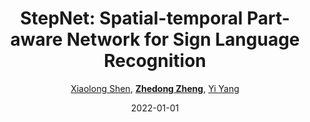 ---
title: "StepNet: Spatial-temporal Part-aware Network for Sign Language Recognition"
collection: publications
permalink: /publication/StepNet-2022
date: 2022-01-01
doi: 
keywords:
venue: 'arXiv:2212.12857'
author: '<a href="https://zdzheng.xyz/authors/Xiaolong-Shen" class="author">Xiaolong Shen</a>, <strong><a href="https://zdzheng.xyz/authors/Zhedong-Zheng" class="author">Zhedong Zheng</a></strong>, <a href="https://zdzheng.xyz/authors/Yi-Yang" class="author">Yi Yang</a>'
citation: ' Xiaolong Shen,  Zhedong Zheng,  Yi Yang, &quot;StepNet: Spatial-temporal Part-aware Network for Sign Language Recognition.&quot; arXiv:2212.12857, 2022.'
pub_year: '2022'
bib: >
    @inproceedings{shen2022stepnet,  
    author = "Shen, Xiaolong and Zheng, Zhedong and Yang, Yi",  
    title = "StepNet: Spatial-temporal Part-aware Network for Sign Language Recognition",  
    booktitle = "arXiv:2212.12857",  
    year = "2022"
    }

---